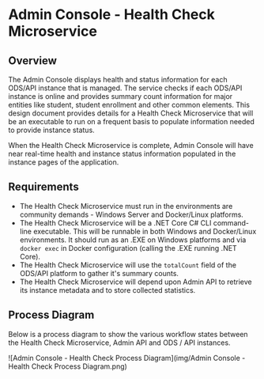 # Admin Console - Health Check Microservice

## Overview

The Admin Console displays health and status information for each ODS/API instance that is managed.  The service checks if each ODS/API instance is online and provides summary count information for major entities like student, student enrollment and other common elements.  This design document provides details for a Health Check Microservice that will be an executable to run on a frequent basis to populate
information needed to provide instance status.

When the Health Check Microservice is complete, Admin Console will have near real-time health and instance status information populated in the instance pages of the application.

## Requirements

* The Health Check Microservice must run in the environments are community demands - Windows Server and Docker/Linux platforms.
* The Health Check Microservice will be a .NET Core C# CLI command-line executable.  This will be runnable in both Windows and Docker/Linux environments.  It should run as an .EXE on Windows platforms and via `docker exec` in Docker configuration (calling the .EXE running .NET Core).
* The Health Check Microservice will use the `totalCount` field of the ODS/API platform to gather it's summary counts.
* The Health Check Microservice will depend upon Admin API to retrieve its instance metadata and to store collected statistics.

## Process Diagram

Below is a process diagram to show the various workflow states between the Health Check Microservice, Admin API and ODS / API instances.

![Admin Console - Health Check Process Diagram](img/Admin Console - Health Check Process Diagram.png)

